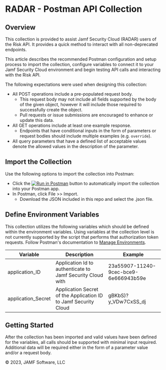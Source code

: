 # RADAR - Postman API Collection

## Overview
This collection is provided to assist Jamf Security Cloud (RADAR) users of the Risk API. It provides a quick method to interact with all non-deprecated endpoints.

This article describes the recommended Postman configuration and setup process to import the collection, configure variables to connect it to your Jamf Security Cloud environment and begin testing API calls and interacting with the Risk API.

The following expectations were used when designing this collection:
* All POST operations include a pre-populated request body.
  - This request body may not include all fields supported by the body of the given object, however it will include those required to successfully create the object.
  - Pull requests or issue submissions are encouraged to enhance or update this data.
* All GET operations include at least one example response.
  - Endpoints that have conditional inputs in the form of parameters or request bodies should include multiple examples (e.g. `override`).
* All query parameters that have a defined list of acceptable values denote the allowed values in the description of the parameter.

## Import the Collection
Use the following options to import the collection into Postman:
* Click the [![Run in Postman](https://run.pstmn.io/button.svg)](https://app.getpostman.com/run-collection/19047489-1a8f6a3f-89d6-43d0-9120-23efaa140db3?action=collection%2Fimport) button to automatically import the collection into your Postman app.
* In Postman, click File >> Import.
  - Download the JSON included in this repo and select the .json file.

## Define Environment Variables
This collection utilizes the following variables which should be defined within the environment variables. Using variables at the collection level is not currently supported by the script that performs that authorization token requests. Follow Postman's documentation to [Manage Environments](https://learning.getpostman.com/docs/postman/environments_and_globals/manage_environments).

| Variable           | Description                                                | Example                   |
|--------------      |-------------------------------------------------           |---------------------------|
| application_ID     | Application Id to authenticate to Jamf Security Cloud with       | 23a55907-11240-9cec-bce9-6e666943b59e             |
| application_Secret | Application Secret of the Application ID to Jamf Security Cloud  | gBKbS)?y_VDw7CxSS_dj                 |


## Getting Started
After the collection has been imported and valid values have been defined for the variables, all calls should be supported with minimal input required. Additional data will be required either in the form of a parameter value and/or a request body.

© 2023, JAMF Software, LLC
